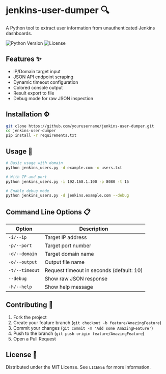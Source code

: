 # jenkins-user-dumper 🔍

A Python tool to extract user information from unauthenticated Jenkins dashboards.

![Python Version](https://img.shields.io/badge/python-3.8%2B-blue)
![License](https://img.shields.io/badge/license-MIT-green)

## Features ✨
- IP/Domain target input
- JSON API endpoint scraping
- Dynamic timeout configuration
- Colored console output
- Result export to file
- Debug mode for raw JSON inspection

## Installation ⚙️
```bash
git clone https://github.com/yourusername/jenkins-user-dumper.git
cd jenkins-user-dumper
pip install -r requirements.txt
```

## Usage 🚀
```bash
# Basic usage with domain
python jenkins_users.py -d example.com -o users.txt

# With IP and port
python jenkins_users.py -i 192.168.1.100 -p 8080 -t 15

# Enable debug mode
python jenkins_users.py -d jenkins.example.com --debug
```

## Command Line Options 📋
| Option | Description |
|--------|-------------|
| `-i/--ip` | Target IP address |
| `-p/--port` | Target port number |
| `-d/--domain` | Target domain name |
| `-o/--output` | Output file name |
| `-t/--timeout` | Request timeout in seconds (default: 10) |
| `--debug` | Show raw JSON response |
| `-h/--help` | Show help message |

## Contributing 🤝
1. Fork the project
2. Create your feature branch (`git checkout -b feature/AmazingFeature`)
3. Commit your changes (`git commit -m 'Add some AmazingFeature'`)
4. Push to the branch (`git push origin feature/AmazingFeature`)
5. Open a Pull Request

## License 📄
Distributed under the MIT License. See `LICENSE` for more information.
